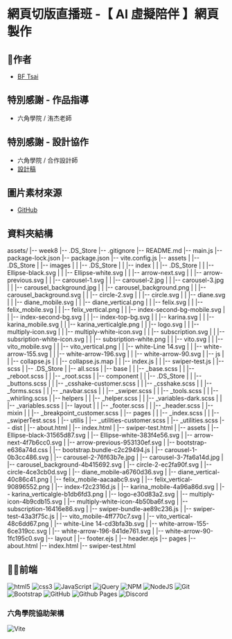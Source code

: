# 網頁切版直播班 -【 AI 虛擬陪伴 】網頁製作

## 🕺作者
  - [BF Tsai](https://github.com/bftsai)

## 特別感謝 - 作品指導
  - 六角學院 / 洧杰老師
    
## 特別感謝 - 設計協作
  - 六角學院 / 合作設計師
  - [設計稿](https://www.figma.com/file/zth5XUKMHePyTIxwxYbuBi/2023-切版夏季班-W8---AI-虛擬陪伴?type=design&node-id=0-1&mode=design&t=wWrJSUjDvbGsgaKc-0)

## 圖片素材來源
- [GitHub](https://github.com/hexschool/2022-web-layout-training/tree/main/week8-ai)

## 資料夾結構
assets/
|-- week8
    |-- .DS_Store
    |-- .gitignore
    |-- README.md
    |-- main.js
    |-- package-lock.json
    |-- package.json
    |-- vite.config.js
    |-- assets
    |   |-- .DS_Store
    |   |-- images
    |   |   |-- .DS_Store
    |   |   |-- index
    |   |       |-- .DS_Store
    |   |       |-- Ellipse-black.svg
    |   |       |-- Ellipse-white.svg
    |   |       |-- arrow-next.svg
    |   |       |-- arrow-previous.svg
    |   |       |-- carousel-1.svg
    |   |       |-- carousel-2.jpg
    |   |       |-- carousel-3.jpg
    |   |       |-- carousel_background.jpg
    |   |       |-- carousel_background.png
    |   |       |-- carousel_background.svg
    |   |       |-- circle-2.svg
    |   |       |-- circle.svg
    |   |       |-- diane.svg
    |   |       |-- diane_mobile.svg
    |   |       |-- diane_vertical.png
    |   |       |-- felix.svg
    |   |       |-- felix_mobile.svg
    |   |       |-- felix_vertical.png
    |   |       |-- index-second-bg-mobile.svg
    |   |       |-- index-second-bg.svg
    |   |       |-- index-top-bg.svg
    |   |       |-- karina.svg
    |   |       |-- karina_mobile.svg
    |   |       |-- karina_verticalgle.png
    |   |       |-- logo.svg
    |   |       |-- multiply-icon.svg
    |   |       |-- multiply-white-icon.svg
    |   |       |-- subscription.svg
    |   |       |-- subsription-white-icon.svg
    |   |       |-- subsription-white.png
    |   |       |-- vito.svg
    |   |       |-- vito_mobile.svg
    |   |       |-- vito_vertical.png
    |   |       |-- white-Line 14.svg
    |   |       |-- white-arrow-155.svg
    |   |       |-- white-arrow-196.svg
    |   |       |-- white-arrow-90.svg
    |   |-- js
    |   |   |-- collapse.js
    |   |   |-- collapse.js.map
    |   |   |-- index.js
    |   |   |-- swiper-test.js
    |   |-- scss
    |       |-- .DS_Store
    |       |-- all.scss
    |       |-- base
    |       |   |-- _base.scss
    |       |   |-- _reboot.scss
    |       |   |-- _root.scss
    |       |-- component
    |       |   |-- .DS_Store
    |       |   |-- _buttons.scss
    |       |   |-- _csshake-customer.scss
    |       |   |-- _csshake.scss
    |       |   |-- _forms.scss
    |       |   |-- _navbar.scss
    |       |   |-- _swiper.scss
    |       |   |-- _tools.scss
    |       |   |-- _whirling.scss
    |       |-- helpers
    |       |   |-- _helper.scss
    |       |   |-- _variables-dark.scss
    |       |   |-- _variables.scss
    |       |-- layout
    |       |   |-- _footer.scss
    |       |   |-- _header.scss
    |       |-- mixin
    |       |   |-- _breakpoint_customer.scss
    |       |-- pages
    |       |   |-- _index.scss
    |       |   |-- _swiperTest.scss
    |       |-- utilis
    |           |-- _utilities-customer.scss
    |           |-- _utilities.scss
    |-- dist
    |   |-- about.html
    |   |-- index.html
    |   |-- swiper-test.html
    |   |-- assets
    |       |-- Ellipse-black-31565d87.svg
    |       |-- Ellipse-white-383f4e56.svg
    |       |-- arrow-next-4f7b6cc0.svg
    |       |-- arrow-previous-953130ef.svg
    |       |-- bootstrap-e636a74d.css
    |       |-- bootstrap.bundle-c2c29494.js
    |       |-- carousel-1-0b3cc486.svg
    |       |-- carousel-2-76f63b7e.jpg
    |       |-- carousel-3-7fa6a14d.jpg
    |       |-- carousel_background-4b415692.svg
    |       |-- circle-2-ec2fa90f.svg
    |       |-- circle-4ce3cb0d.svg
    |       |-- diane_mobile-a6760d36.svg
    |       |-- diane_vertical-40c86c41.png
    |       |-- felix_mobile-aacaabc9.svg
    |       |-- felix_vertical-90896552.png
    |       |-- index-f2c2316d.js
    |       |-- karina_mobile-4a96a86d.svg
    |       |-- karina_verticalgle-b1db6fd3.png
    |       |-- logo-e30d83a2.svg
    |       |-- multiply-icon-4b9cdb15.svg
    |       |-- multiply-white-icon-4b50ba6f.svg
    |       |-- subscription-16416e86.svg
    |       |-- swiper-bundle-ae89c236.js
    |       |-- swiper-test-43a3f75c.js
    |       |-- vito_mobile-4ff770c7.svg
    |       |-- vito_vertical-48c6dd67.png
    |       |-- white-Line 14-cd3bfa3b.svg
    |       |-- white-arrow-155-6ce319cc.svg
    |       |-- white-arrow-196-841de761.svg
    |       |-- white-arrow-90-1fc195c0.svg
    |-- layout
    |   |-- footer.ejs
    |   |-- header.ejs
    |-- pages
        |-- about.html
        |-- index.html
        |-- swiper-test.html

## 🧑‍💻前端
![html5](https://camo.githubusercontent.com/49fbb99f92674cc6825349b154b65aaf4064aec465d61e8e1f9fb99da3d922a1/68747470733a2f2f696d672e736869656c64732e696f2f62616467652f68746d6c352d2532334533344632362e7376673f7374796c653d666f722d7468652d6261646765266c6f676f3d68746d6c35266c6f676f436f6c6f723d7768697465)
![css3](https://camo.githubusercontent.com/e6b67b27998fca3bccf4c0ee479fc8f9de09d91f389cccfbe6cb1e29c10cfbd7/68747470733a2f2f696d672e736869656c64732e696f2f62616467652f637373332d2532333135373242362e7376673f7374796c653d666f722d7468652d6261646765266c6f676f3d63737333266c6f676f436f6c6f723d7768697465)
![JavaScript](https://img.shields.io/badge/javascript-%23323330.svg?style=for-the-badge&logo=javascript&logoColor=%23F7DF1E)
![jQuery](https://img.shields.io/badge/jquery-%230769AD.svg?style=for-the-badge&logo=jquery&logoColor=white)
![NPM](https://img.shields.io/badge/NPM-%23CB3837.svg?style=for-the-badge&logo=npm&logoColor=white)
![NodeJS](https://img.shields.io/badge/node.js-6DA55F?style=for-the-badge&logo=node.js&logoColor=white)
![Git](https://img.shields.io/badge/git-%23F05033.svg?style=for-the-badge&logo=git&logoColor=white)
![Bootstrap](https://img.shields.io/badge/bootstrap-%238511FA.svg?style=for-the-badge&logo=bootstrap&logoColor=white)
![GitHub](https://img.shields.io/badge/github-%23121011.svg?style=for-the-badge&logo=github&logoColor=white)
![Github Pages](https://img.shields.io/badge/github%20pages-121013?style=for-the-badge&logo=github&logoColor=white)
![Discord](https://img.shields.io/badge/Discord-%235865F2.svg?style=for-the-badge&logo=discord&logoColor=white)
### 六角學院協助架構
![Vite](https://img.shields.io/badge/vite-%23646CFF.svg?style=for-the-badge&logo=vite&logoColor=white)




